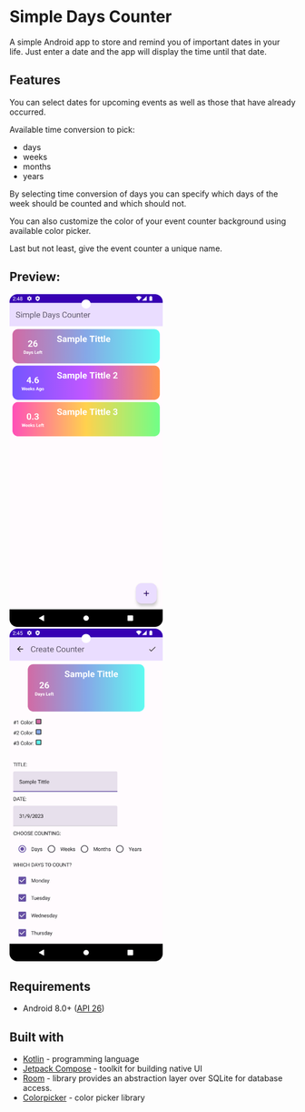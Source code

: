 # Simple Days Counter

A simple Android app to store and remind you of important dates in your life.
Just enter a date and the app will display the time until that date.

## Features

You can select dates for upcoming events as well as those that have already occurred.

Available time conversion to pick:

- days
- weeks
- months
- years

By selecting time conversion of days you can specify which days of the week should be counted and
which should not.

You can also customize the color of your event counter background using available color picker.

Last but not least, give the event counter a unique name.

## Preview:

<img alt="Counters List Screen" height="585" src="app_preview_1.png" width="270"/>  <img alt="Counter Creation Screen" height="585" src="app_preview_2.png" width="270"/>

## Requirements

- Android 8.0+ ([API 26](https://developer.android.com/studio/releases/platforms#8.0))

## Built with

- [Kotlin](https://kotlinlang.org/) - programming language
- [Jetpack Compose](https://developer.android.com/jetpack/compose) - toolkit for building native UI
- [Room](https://developer.android.com/training/data-storage/room) - library provides an abstraction
  layer over SQLite for database access.
- [Colorpicker](https://github.com/skydoves/colorpicker-compose) - color picker library
